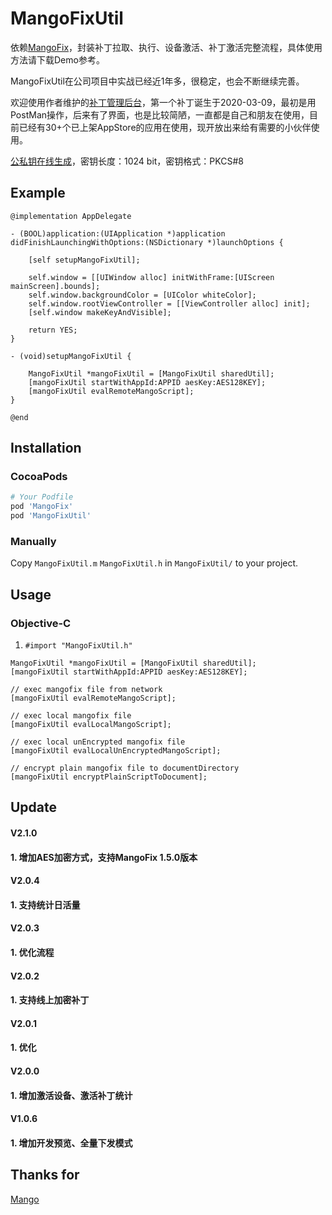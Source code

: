 # MangoFixUtil

依赖[MangoFix](https://github.com/YPLiang19/Mango)，封装补丁拉取、执行、设备激活、补丁激活完整流程，具体使用方法请下载Demo参考。

MangoFixUtil在公司项目中实战已经近1年多，很稳定，也会不断继续完善。

欢迎使用作者维护的[补丁管理后台](http://patchhub.top/mangofix/login)，第一个补丁诞生于2020-03-09，最初是用PostMan操作，后来有了界面，也是比较简陋，一直都是自己和朋友在使用，目前已经有30+个已上架AppStore的应用在使用，现开放出来给有需要的小伙伴使用。

[公私钥在线生成](http://www.metools.info/code/c80.html)，密钥长度：1024 bit，密钥格式：PKCS#8

## Example

```objc
@implementation AppDelegate

- (BOOL)application:(UIApplication *)application didFinishLaunchingWithOptions:(NSDictionary *)launchOptions {
    
    [self setupMangoFixUtil];
    
    self.window = [[UIWindow alloc] initWithFrame:[UIScreen mainScreen].bounds];
    self.window.backgroundColor = [UIColor whiteColor];
    self.window.rootViewController = [[ViewController alloc] init];
    [self.window makeKeyAndVisible];
            
    return YES;
}

- (void)setupMangoFixUtil {
    
    MangoFixUtil *mangoFixUtil = [MangoFixUtil sharedUtil];
    [mangoFixUtil startWithAppId:APPID aesKey:AES128KEY];
    [mangoFixUtil evalRemoteMangoScript];
}

@end
```
## Installation

### CocoaPods

```ruby
# Your Podfile
pod 'MangoFix'
pod 'MangoFixUtil'
```

### Manually

Copy `MangoFixUtil.m` `MangoFixUtil.h` in `MangoFixUtil/` to your project.

## Usage

### Objective-C
1. `#import "MangoFixUtil.h"`

```objc
MangoFixUtil *mangoFixUtil = [MangoFixUtil sharedUtil];
[mangoFixUtil startWithAppId:APPID aesKey:AES128KEY];

// exec mangofix file from network
[mangoFixUtil evalRemoteMangoScript];

// exec local mangofix file
[mangoFixUtil evalLocalMangoScript];

// exec local unEncrypted mangofix file
[mangoFixUtil evalLocalUnEncryptedMangoScript];

// encrypt plain mangofix file to documentDirectory
[mangoFixUtil encryptPlainScriptToDocument];

```
## Update

#### V2.1.0
#### 1. 增加AES加密方式，支持MangoFix 1.5.0版本

#### V2.0.4
#### 1. 支持统计日活量

#### V2.0.3
#### 1. 优化流程

#### V2.0.2
#### 1. 支持线上加密补丁

#### V2.0.1
#### 1. 优化

#### V2.0.0
#### 1. 增加激活设备、激活补丁统计

#### V1.0.6
#### 1. 增加开发预览、全量下发模式

## Thanks for
[Mango](https://github.com/YPLiang19/Mango)
